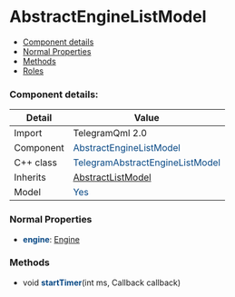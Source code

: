 # AbstractEngineListModel

 * [Component details](#component-details)
 * [Normal Properties](#normal-properties)
 * [Methods](#methods)
 * [Roles](#roles)


### Component details:

|Detail|Value|
|------|-----|
|Import|TelegramQml 2.0|
|Component|<font color='#074885'>AbstractEngineListModel</font>|
|C++ class|<font color='#074885'>TelegramAbstractEngineListModel</font>|
|Inherits|<font color='#074885'>[AbstractListModel](abstractlistmodel.md)</font>|
|Model|<font color='#074885'>Yes</font>|



### Normal Properties

* <font color='#074885'><b>engine</b></font>: [Engine](engine.md)


### Methods

 * void <font color='#074885'><b>startTimer</b></font>(int ms, Callback callback)





